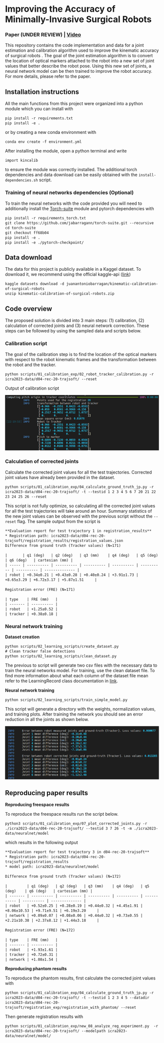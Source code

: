 # Improving the Accuracy of Minimally-Invasive Surgical Robots 

### Paper (UNDER REVIEW) | [Video](https://youtu.be/NmkAzrD-UCo)


This repository contains the code implementation and data for a joint estimation and calibration algorithm used to improve the kinematic accuracy of surgical robots . The goal of the joint estimation algorithm is to convert the location of optical markers attached to the robot into a new set of joint values that better describe the robot pose. Using this new set of joints, a neural network model can be then trained to improve the robot accuracy. For more details, please refer to the paper.
## Installation instructions

All the main functions from this project were organized into a python module which you can install with 

```
pip install -r requirements.txt
pip install -e .
```

or by creating a new conda environment with 
```
conda env create -f environment.yml
```

After installing the module, open a python terminal and write 

```
import kincalib
```

to ensure the module was correctly installed. The additional torch dependencies and data download can be easily obtained with the `install-dependencies.sh` script.


### Training of neural networks dependencies (Optional)
To train the neural networks with the code provided you will need to additionally install the [Torch-suite](https://github.com/jabarragann/torch-suite) module and pytorch dependencies with

```
pip install -r requirements_torch.txt
git clone https://github.com/jabarragann/torch-suite.git --recursive
cd torch-suite
git checkout ff68b04
pip install -e .
pip install -e ./pytorch-checkpoint/
```
## Data download

The data for this project is publicly available in a Kaggel dataset. To download it, we recommend using the official kaggle-api ([link](https://github.com/Kaggle/kaggle-api))

```
kaggle datasets download -d juanantoniobarragan/kinematic-calibration-of-surgical-robots
unzip kinematic-calibration-of-surgical-robots.zip
```

## Code overview
The proposed solution is divided into 3 main steps: (1) calibration, (2) calculation of corrected joints and (3) neural network correction. These steps can be followed by using the sampled data and scripts below.

### Calibration script

The goal of the calibration step is to find the location of the optical markers with respect to the robot kinematic frames and the transformation between the robot and the tracker.

```
python scripts/01_calibration_exp/02_robot_tracker_calibration.py -r icra2023-data/d04-rec-20-trajsoft/ --reset
```

Output of calibration script

![Calibration output](docs/scripts_output/CalibrationOutput.png)


### Calculation of corrected joints 

Calculate the corrected joint values for all the test trajectories. Corrected joint values have already been provided in the dataset. 

```
python scripts/01_calibration_exp/04_calculate_ground_truth_jp.py -r icra2023-data/d04-rec-20-trajsoft/ -t --testid 1 2 3 4 5 6 7 20 21 22 23 24 25 26 --reset
```

This script is not fully optimize, so calculating all the corrected joint values for all the test trajectories will take around an hour. Summary statistics of the new joint values can be observed with the previous script without the `--reset` flag. The sample output from the script is

```
**Evaluation report for test trajectory 1 in registration_results**
* Registration path: icra2023-data/d04-rec-20-trajsoft/registration_results/registration_values.json
Difference from ground truth (Tracker values) (N=171)

|       | q1 (deg)   | q2 (deg)   | q3 (mm)    | q4 (deg)   | q5 (deg)   | q6 (deg)   | cartesian (mm) |
| ----- | ---------- | ---------- | ---------- | ---------- | ---------- | ---------- | -------------- |
| robot | +0.34±0.21 | +0.43±0.28 | +0.40±0.24 | +3.91±1.73 | +8.65±3.29 | +6.72±3.17 | +5.87±1.51     |

Registration error (FRE) (N=171)

| type    | FRE (mm)   |
| ------- | ---------- |
| robot   | +1.25±0.52 |
| tracker | +0.38±0.18 |
```

### Neural network training 

**Dataset creation**
```
python scripts/02_learning_scripts/create_dataset.py
# Clean tracker false detections
python scripts/02_learning_scripts/clean_dataset.py
```

The previous to script will generate two csv files with the necessary data to train the neural networks model. For training, use the clean dataset file. To find more information about what each column of the dataset file mean refer to the LearningRecord class documentation in [link](https://github.com/jabarragann/ComplianceProject/blob/540cc2947f3824fadca0260b0b9aa5c9c0de7d3f/kincalib/Recording/DataRecord.py#L309-L329).

**Neural network training**
```
python scripts/02_learning_scripts/train_simple_model.py
```

This script will generate a directory with the weights, normalization values, and training plots. After training the network you should see an error reduction in all the joints as shown below.

![Network error reduction](docs/scripts_output/output_network_training.png)


## Reproducing paper results 

**Reproducing freespace results**

To reproduce the freespace results run the script below.
```
python3 scripts/01_calibration_exp/07_plot_corrected_joints.py -r ./icra2023-data/d04-rec-20-trajsoft/ --testid 3 7 26 -t -m ./icra2023-data/neuralnet/model
```

which results in the following output

```
**Evaluation report for test trajectory 3 in d04-rec-20-trajsoft**
* Registration path: icra2023-data/d04-rec-20-trajsoft/registration_results
* model path: icra2023-data/neuralnet/model

Difference from ground truth (Tracker values) (N=172)

|         | q1 (deg)   | q2 (deg)   | q3 (mm)    | q4 (deg)   | q5 (deg)    | q6 (deg)   | cartesian (mm) |
| ------- | ---------- | ---------- | ---------- | ---------- | ----------- | ---------- | -------------- |
| robot   | +0.52±0.25 | +0.28±0.19 | +0.44±0.32 | +4.45±1.91 | +8.06±10.53 | +9.71±9.51 | +6.19±3.20     |
| network | +0.09±0.07 | +0.08±0.06 | +0.44±0.32 | +0.73±0.55 | +2.21±10.38 | +2.37±8.12 | +1.44±3.18     |

Registration error (FRE) (N=172)

| type    | FRE (mm)   |
| ------- | ---------- |
| robot   | +1.93±1.61 |
| tracker | +0.72±0.31 |
| network | +1.08±1.54 |
```

**Reproducing phantom results**

To reproduce the phantom results, first calculate the corrected joint values with

```
python scripts/01_calibration_exp/04_calculate_ground_truth_jp.py -r icra2023-data/d04-rec-20-trajsoft/ -t --testid 1 2 3 4 5 --datadir icra2023-data/d04-rec-20-trajsoft/registration_exp/registration_with_phantom/ --reset
```

Then generate registration results with

```
python scripts/01_calibration_exp/new_08_analyze_reg_experiment.py  -r icra2023-data/d04-rec-20-trajsoft/ --modelpath icra2023-data/neuralnet/model/
```